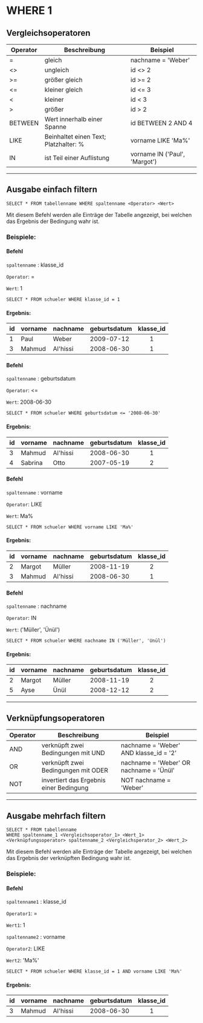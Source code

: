 # WHERE 1

## Vergleichsoperatoren

| Operator| Beschreibung | Beispiel |
| -------- | -------- | ------ |
| =     | gleich     | nachname = 'Weber' | 
| <>     | ungleich     | id <> 2  |
| >=     | größer gleich     | id >= 2  |
| <=     | kleiner gleich     | id <= 3   |
| <     | kleiner     | id < 3 |
| >     | größer     | id > 2 |
| BETWEEN     | Wert innerhalb einer Spanne     | id BETWEEN 2 AND 4   |
| LIKE     | Beinhaltet einen Text; Platzhalter: %     | vorname LIKE 'Ma%'  |
| IN     | ist Teil einer Auflistung     | vorname IN ('Paul', 'Margot')



---


## Ausgabe einfach filtern

```
SELECT * FROM tabellenname WHERE spaltenname <Operator> <Wert>
```



Mit diesem Befehl werden alle Einträge der Tabelle angezeigt, bei welchen das Ergebnis der Bedingung wahr ist.

### Beispiele:

#### Befehl
`spaltenname` : klasse_id

`Operator`: =

`Wert`: 1

```
SELECT * FROM schueler WHERE klasse_id = 1
```

#### Ergebnis:

|id| vorname   | nachname | geburtsdatum | klasse_id | 
|--|--------   | -------- | ------------ | :-------: |
|1 | Paul      | Weber    | 2009-07-12   |     1     |
|3 | Mahmud    | Al'hissi | 2008-06-30   |     1     |

#### Befehl
`spaltenname` : geburtsdatum

`Operator`: <=

`Wert`: 2008-06-30

```
SELECT * FROM schueler WHERE geburtsdatum <= '2008-06-30'
```

#### Ergebnis:

|id| vorname   | nachname | geburtsdatum | klasse_id | 
|--|--------   | -------- | ------------ | :-------: |
|3 | Mahmud    | Al'hissi | 2008-06-30   |     1     |
|4 | Sabrina   |  Otto    | 2007-05-19   |     2     |


#### Befehl
`spaltenname` : vorname

`Operator`: LIKE

`Wert`: Ma%

```
SELECT * FROM schueler WHERE vorname LIKE 'Ma%'
```

#### Ergebnis:

|id| vorname   | nachname | geburtsdatum | klasse_id | 
|--|--------   | -------- | ------------ | :-------: |
|2 | Margot    | Müller   | 2008-11-19   |     2     |
|3 | Mahmud    | Al'hissi | 2008-06-30   |     1     |


#### Befehl
`spaltenname` : nachname

`Operator`: IN

`Wert`: ('Müller', 'Ünül')

```
SELECT * FROM schueler WHERE nachname IN ('Müller', 'Ünül')
```

#### Ergebnis:

|id| vorname   | nachname | geburtsdatum | klasse_id | 
|--|--------   | -------- | ------------ | :-------: |
|2 | Margot    | Müller   | 2008-11-19   |     2     |
|5 | Ayse      | Ünül     | 2008-12-12   |     2     |



---


## Verknüpfungsoperatoren
| Operator| Beschreibung | Beispiel |
| -------- | -------- | ------ |
| AND     | verknüpft zwei Bedingungen mit UND  | nachname = 'Weber' AND klasse_id = '2' | 
| OR    |  verknüpft zwei Bedingungen mit  ODER   | nachname = 'Weber' OR nachname = 'Ünül'  |
| NOT     | invertiert das Ergebnis einer Bedingung     | NOT nachname = 'Weber'  |



---


## Ausgabe mehrfach filtern

```
SELECT * FROM tabellenname 
WHERE spaltenname_1 <Vergleichsoperator_1> <Wert_1>
<Verknüpfungsoperator> spaltenname_2 <Vergleichsperator_2> <Wert_2> 
```



Mit diesem Befehl werden alle Einträge der Tabelle angezeigt, bei welchen das Ergebnis der verknüpften Bedingung wahr ist.

### Beispiele:

#### Befehl
`spaltenname1` : klasse_id

`Operator1`: =

`Wert1`: 1

`spaltenname2` : vorname

`Operator2`: LIKE

`Wert2`: 'Ma%'

```
SELECT * FROM schueler WHERE klasse_id = 1 AND vorname LIKE 'Ma%'
```

#### Ergebnis:
|id| vorname   | nachname | geburtsdatum | klasse_id | 
|--|--------   | -------- | ------------ | :-------: |
|3 | Mahmud    | Al'hissi | 2008-06-30   |     1     |

